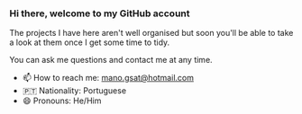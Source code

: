 ### Hi there, welcome to my GitHub account
The projects I have here aren't well organised but soon you'll be able to take a look at them once I get some time to tidy.

You can ask me questions and contact me at any time.

- 📫 How to reach me: mano.gsat@hotmail.com
- 🇵🇹 Nationality: Portuguese
- 😄 Pronouns: He/Him
